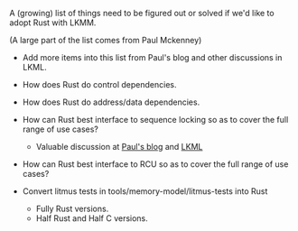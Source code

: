 A (growing) list of things need to be figured out or solved if we'd like to adopt
Rust with LKMM.

(A large part of the list comes from Paul Mckenney)

* Add more items into this list from Paul's blog and other discussions in LKML.

* How does Rust do control dependencies.

* How does Rust do address/data dependencies.

* How can Rust best interface to sequence locking so as to cover the full range
  of use cases?
  - Valuable discussion at [Paul's blog][1] and [LKML][2]

* How can Rust best interface to RCU so as to cover the full range of use
  cases?

* Convert litmus tests in tools/memory-model/litmus-tests into Rust
  - Fully Rust versions.
  - Half Rust and Half C versions.

[1]: https://paulmck.livejournal.com/63957.html
[2]: https://lore.kernel.org/rust-for-linux/CANpmjNMqfVN=CfbxpMb9o=045thHLewB_eTOPFwT67gkO-vOuw@mail.gmail.com/T/#m3de979695d6cc3663f5028da89f9dc925ccadc4a
